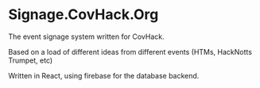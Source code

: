 # Signage.CovHack.Org

The event signage system written for CovHack.

Based on a load of different ideas from different events (HTMs, HackNotts Trumpet, etc)

Written in React, using firebase for the database backend.
